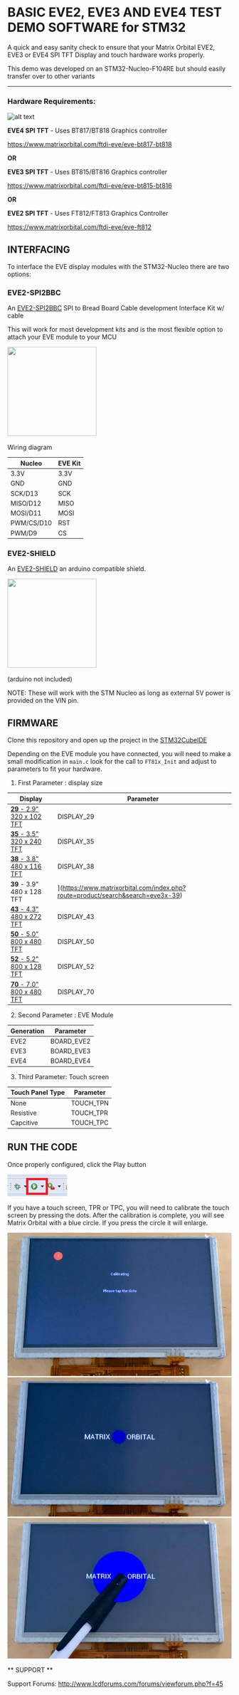 # BASIC EVE2, EVE3 AND EVE4 TEST DEMO SOFTWARE for STM32

A quick and easy sanity check to ensure that your Matrix Orbital EVE2, EVE3 or EVE4 SPI TFT Display and touch hardware works properly.

This demo was developed on an STM32-Nucleo-F104RE but should easily transfer over to other variants

------------------------------------------------------------------

### Hardware Requirements:

![alt text](https://www.matrixorbital.com/image/cache/catalog/products/EVE/EVE3-43G-300x300.jpg)


**EVE4 SPI TFT** - Uses BT817/BT818 Graphics controller

https://www.matrixorbital.com/ftdi-eve/eve-bt817-bt818

**OR**

**EVE3 SPI TFT** - Uses BT815/BT816 Graphics controller

https://www.matrixorbital.com/ftdi-eve/eve-bt815-bt816

**OR**

**EVE2 SPI TFT** - Uses FT812/FT813 Graphics Controller

https://www.matrixorbital.com/ftdi-eve/eve-ft812

## INTERFACING

To interface the EVE display modules with the STM32-Nucleo there are two options:

### EVE2-SPI2BBC

An [EVE2-SPI2BBC](https://www.matrixorbital.com/EVE2-SPI2BBC) SPI to Bread Board Cable development Interface Kit w/ cable

This will work for most development kits and is the most flexible option to attach your EVE module to your MCU

<img src="https://www.matrixorbital.com/image/cache/catalog/products/EVE/EVE2%20Breakout%20Board-2-600x600.jpg" width="200" height="200">

Wiring diagram

|Nucleo|EVE Kit|
|------|-------|
|3.3V|3.3V|
|GND|GND|
|SCK/D13|SCK|
|MISO/D12|MISO|
|MOSI/D11|MOSI|
|PWM/CS/D10|RST|
|PWM/D9|CS|

### EVE2-SHIELD

An [EVE2-SHIELD](https://www.matrixorbital.com/eve2-shield) an arduino compatible shield.

<img src="https://www.matrixorbital.com/image/cache/catalog/products/EVE-Arduino-Shield-Scoodo-4-600x600.jpg" width="200" height="200">

(arduino not included)

NOTE: These will work with the STM Nucleo as long as external 5V power is provided on the VIN pin. 

## FIRMWARE

Clone this repository and open up the project in the [STM32CubeIDE](https://www.st.com/en/development-tools/stm32cubeide.html)

Depending on the EVE module you have connected, you will need to make a small modification in `main.c` look for the call to `FT81x_Init` and adjust to parameters to fit your hardware. 

1. First Parameter : display size

|Display|Parameter|
|------|-------|
|[**29** - 2.9" 320 x 102 TFT](https://www.matrixorbital.com/eve2-29a)|DISPLAY_29
|[**35** - 3.5" 320 x 240 TFT](https://www.matrixorbital.com/index.php?route=product/search&search=eve3-35)|DISPLAY_35
|[**38** - 3.8" 480 x 116 TFT](https://www.matrixorbital.com/index.php?route=product/search&search=eve2-38)|DISPLAY_38
|**39** - 3.9" 480 x 128 TFT|](https://www.matrixorbital.com/index.php?route=product/search&search=eve3x-39)|DISPLAY_39
|[**43** - 4.3" 480 x 272 TFT](https://www.matrixorbital.com/index.php?route=product/search&search=eve3-43)|DISPLAY_43
|[**50** - 5.0" 800 x 480 TFT](https://www.matrixorbital.com/index.php?route=product/search&search=eve3-50)|DISPLAY_50
|[**52** - 5.2" 800 x 128 TFT](https://www.matrixorbital.com/index.php?route=product/search&search=eve3-52)|DISPLAY_52
|[**70** - 7.0" 800 x 480 TFT](https://www.matrixorbital.com/index.php?route=product/search&search=eve3-70)|DISPLAY_70

2. Second Parameter : EVE Module

|Generation|Parameter| 
|------|-------|
|EVE2|BOARD_EVE2|
|EVE3|BOARD_EVE3|
|EVE4|BOARD_EVE4|

3. Third Parameter: Touch screen

|Touch Panel Type|Parameter|
|------|-------|
|None|TOUCH_TPN|
|Resistive|TOUCH_TPR|
|Capcitive|TOUCH_TPC|

## RUN THE CODE

Once properly configured, click the Play button 

![Play](./Images/play.png)

If you have a touch screen, TPR or TPC, you will need to calibrate the touch screen by pressing the dots. After the calibration is complete, you will see Matrix Orbital with a blue circle. If you press the circle it will enlarge.

![alt text](https://raw.githubusercontent.com/MatrixOrbital/Basic-EVE-Demo/master/Screens/Basic-EVE-Demo-1.jpg)
![alt text](https://raw.githubusercontent.com/MatrixOrbital/Basic-EVE-Demo/master/Screens/Basic-EVE-Demo-2.jpg)
![alt text](https://raw.githubusercontent.com/MatrixOrbital/Basic-EVE-Demo/master/Screens/Basic-EVE-Demo-3.jpg)

** SUPPORT **

Support Forums: http://www.lcdforums.com/forums/viewforum.php?f=45
